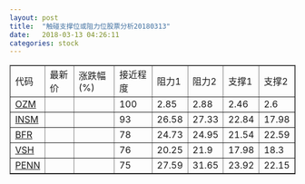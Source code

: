 ```yaml
---
layout: post
title:  "触碰支撑位或阻力位股票分析20180313"
date:   2018-03-13 04:26:11
categories: stock
---
```

<script type="text/javascript">
var stockList = []
stockList.push('gb_ozm');
stockList.push('gb_insm');
stockList.push('gb_bfr');
stockList.push('gb_vsh');
stockList.push('gb_penn');
</script>
<table border="1">
 <tr>
 <td>代码</td>
 <td>最新价</td>
 <td>涨跌幅(%)</td>
 <td>接近程度</td>
 <td>阻力1</td>
 <td>阻力2</td>
 <td>支撑1</td>
 <td>支撑2</td>
</tr>
  <tr id="ozm" class="red">
  <td><a href="http://stock.finance.sina.com.cn/usstock/quotes/OZM.html" target="_blank">OZM</a></td><td></td><td></td><td>100</td><td>2.85</td><td>2.88</td><td>2.46</td><td>2.6</td></tr>
  <tr id="insm" class="red">
  <td><a href="http://stock.finance.sina.com.cn/usstock/quotes/INSM.html" target="_blank">INSM</a></td><td></td><td></td><td>93</td><td>26.58</td><td>27.33</td><td>22.84</td><td>17.98</td></tr>
  <tr id="bfr" class="green">
  <td><a href="http://stock.finance.sina.com.cn/usstock/quotes/BFR.html" target="_blank">BFR</a></td><td></td><td></td><td>78</td><td>24.73</td><td>24.95</td><td>21.54</td><td>22.59</td></tr>
  <tr id="vsh" class="red">
  <td><a href="http://stock.finance.sina.com.cn/usstock/quotes/VSH.html" target="_blank">VSH</a></td><td></td><td></td><td>76</td><td>20.25</td><td>21.9</td><td>17.98</td><td>18.3</td></tr>
  <tr id="penn" class="red">
  <td><a href="http://stock.finance.sina.com.cn/usstock/quotes/PENN.html" target="_blank">PENN</a></td><td></td><td></td><td>75</td><td>27.59</td><td>31.65</td><td>23.92</td><td>22.15</td></tr>
</table>
